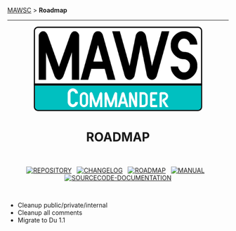<!-- b220618.112932 -->

[MAWSC](https://github.com/spectrum-health-systems/MAWSC) &gt; **Roadmap**

***

<div align="center">

  <img src="../.github/Logo/maws-logo-commander-512x256.png" alt="MAWSC logo" width="384">
  <h1> 
  ROADMAP
  </h1>

  <br>

  [![REPOSITORY](https://img.shields.io/badge/REPOSITORY-007474?style=for-the-badge)](https://github.com/spectrum-health-systems/MAWSC)&nbsp;&nbsp;&nbsp;[![CHANGELOG](https://img.shields.io/badge/CHANGELOG-007474?style=for-the-badge)](CHANGELOG.md)&nbsp;&nbsp;&nbsp;[![ROADMAP](https://img.shields.io/badge/ROADMAP-00c0c0?style=for-the-badge)](ROADMAP.md)&nbsp;&nbsp;&nbsp;[![MANUAL](https://img.shields.io/badge/MANUAL-007474?style=for-the-badge)](./Manual/MAWSC-Manual.md)&nbsp;&nbsp;&nbsp;[![SOURCECODE-DOCUMENTATION](https://img.shields.io/badge/SOURCECODE%20DOCUMENTATION-007474?style=for-the-badge)](./Sourcecode/MAWSC-Sourcecode.md)

</div>

<br>

* Cleanup public/private/internal
* Cleanup all comments
* Migrate to Du 1.1